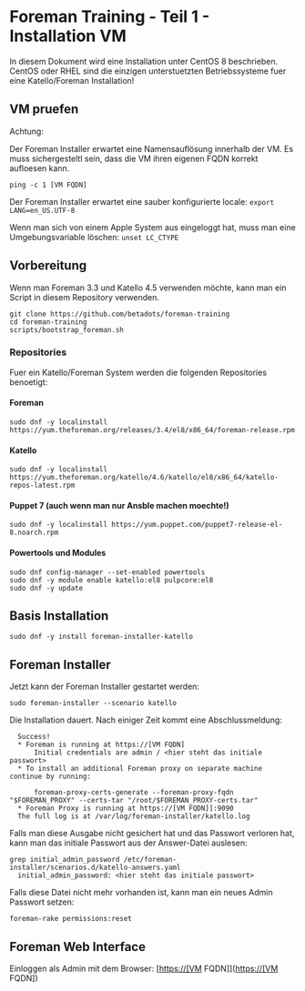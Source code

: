 
# Foreman Training - Teil 1 - Installation VM

In diesem Dokument wird eine Installation unter CentOS 8 beschrieben.
CentOS oder RHEL sind die einzigen unterstuetzten Betriebssysteme fuer eine Katello/Foreman Installation!

## VM pruefen

Achtung:

Der Foreman Installer erwartet eine Namensauflösung innerhalb der VM.
Es muss sichergesteltl sein, dass die VM ihren eigenen FQDN korrekt aufloesen kann.

    ping -c 1 [VM FQDN]

Der Foreman Installer erwartet eine sauber konfigurierte locale: `export LANG=en_US.UTF-8`

Wenn man sich von einem Apple System aus eingeloggt hat, muss man eine Umgebungsvariable löschen: `unset LC_CTYPE`

## Vorbereitung

Wenn man Foreman 3.3 und Katello 4.5 verwenden möchte, kann man ein Script in diesem Repository verwenden.

    git clone https://github.com/betadots/foreman-training
    cd foreman-training
    scripts/bootstrap_foreman.sh

### Repositories

Fuer ein Katello/Foreman System werden die folgenden Repositories benoetigt:

#### Foreman

    sudo dnf -y localinstall https://yum.theforeman.org/releases/3.4/el8/x86_64/foreman-release.rpm

#### Katello

    sudo dnf -y localinstall https://yum.theforeman.org/katello/4.6/katello/el8/x86_64/katello-repos-latest.rpm

#### Puppet 7 (auch wenn man nur Ansble machen moechte!)

    sudo dnf -y localinstall https://yum.puppet.com/puppet7-release-el-8.noarch.rpm

#### Powertools und Modules

    sudo dnf config-manager --set-enabled powertools
    sudo dnf -y module enable katello:el8 pulpcore:el8
    sudo dnf -y update

## Basis Installation

    sudo dnf -y install foreman-installer-katello

## Foreman Installer

Jetzt kann der Foreman Installer gestartet werden:

    sudo foreman-installer --scenario katello

Die Installation dauert.
Nach einiger Zeit kommt eine Abschlussmeldung:

      Success!
      * Foreman is running at https://[VM FQDN]
          Initial credentials are admin / <hier steht das initiale passwort>
      * To install an additional Foreman proxy on separate machine continue by running:

          foreman-proxy-certs-generate --foreman-proxy-fqdn "$FOREMAN_PROXY" --certs-tar "/root/$FOREMAN_PROXY-certs.tar"
      * Foreman Proxy is running at https://[VM FQDN]]:9090
      The full log is at /var/log/foreman-installer/katello.log

Falls man diese Ausgabe nicht gesichert hat und das Passwort verloren hat, kann man das initiale Passwort aus der Answer-Datei auslesen:

    grep initial_admin_password /etc/foreman-installer/scenarios.d/katello-answers.yaml
      initial_admin_password: <hier steht das initiale passwort>

Falls diese Datei nicht mehr vorhanden ist, kann man ein neues Admin Passwort setzen:

    foreman-rake permissions:reset

## Foreman Web Interface

Einloggen als Admin mit dem Browser: [<https://[VM> FQDN]](<https://[VM> FQDN])
